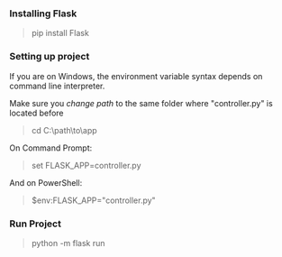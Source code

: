### Installing Flask

> pip install Flask

### Setting up project

If you are on Windows, the environment variable syntax depends on command line interpreter. 

Make sure you *change path* to the same folder where "controller.py" is located before

> cd C:\path\to\app

On Command Prompt:
> set FLASK_APP=controller.py

And on PowerShell:
> $env:FLASK_APP="controller.py"

### Run Project

> python -m flask run
